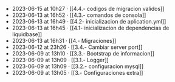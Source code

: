 - 2023-06-15 at 10h27 · [[4.4.- codigos de migracion validos]]
- 2023-06-13 at 16h52 · [[4.3.- comandos de consola]]
- 2023-06-13 at 16h49 · [[4.2- inicializacion de aplication.yml]]
- 2023-06-13 at 16h45 · [[4.1- inicializacion de dependencias de liquidbase]]
- 2023-06-13 at 16h31 · [[4.- Migraciones]]
- 2023-06-12 at 23h26 · [[3.4.- Cambiar server port]]
- 2023-06-09 at 13h10 · [[3.3.- Bootstrap de informacion]]
- 2023-06-09 at 13h09 · [[3.1.- Logger]]
- 2023-06-09 at 13h09 · [[3.2.-  configuracion mysql]]
- 2023-06-09 at 13h05 · [[3.- Configuraciones extra]]
